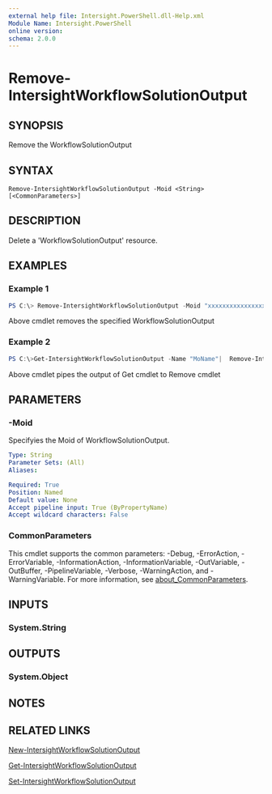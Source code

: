 ```yaml
---
external help file: Intersight.PowerShell.dll-Help.xml
Module Name: Intersight.PowerShell
online version:
schema: 2.0.0
---
```


# Remove-IntersightWorkflowSolutionOutput

## SYNOPSIS
Remove the WorkflowSolutionOutput

## SYNTAX

```
Remove-IntersightWorkflowSolutionOutput -Moid <String> [<CommonParameters>]
```

## DESCRIPTION
Delete a &apos;WorkflowSolutionOutput&apos; resource.

## EXAMPLES

### Example 1
```powershell
PS C:\> Remove-IntersightWorkflowSolutionOutput -Moid "xxxxxxxxxxxxxxxxxxxxxxxxxxx"
```
Above cmdlet removes the specified WorkflowSolutionOutput 

### Example 2
```powershell
PS C:\>Get-IntersightWorkflowSolutionOutput -Name "MoName"|  Remove-IntersightWorkflowSolutionOutput
```
Above cmdlet pipes the output of Get cmdlet to Remove cmdlet

## PARAMETERS

### -Moid
Specifyies the Moid of WorkflowSolutionOutput.

```yaml
Type: String
Parameter Sets: (All)
Aliases:

Required: True
Position: Named
Default value: None
Accept pipeline input: True (ByPropertyName)
Accept wildcard characters: False
```

### CommonParameters
This cmdlet supports the common parameters: -Debug, -ErrorAction, -ErrorVariable, -InformationAction, -InformationVariable, -OutVariable, -OutBuffer, -PipelineVariable, -Verbose, -WarningAction, and -WarningVariable. For more information, see [about_CommonParameters](http://go.microsoft.com/fwlink/?LinkID=113216).

## INPUTS

### System.String

## OUTPUTS

### System.Object
## NOTES

## RELATED LINKS

[New-IntersightWorkflowSolutionOutput](./New-IntersightWorkflowSolutionOutput.md)

[Get-IntersightWorkflowSolutionOutput](./Get-IntersightWorkflowSolutionOutput.md)

[Set-IntersightWorkflowSolutionOutput](./Set-IntersightWorkflowSolutionOutput.md)

